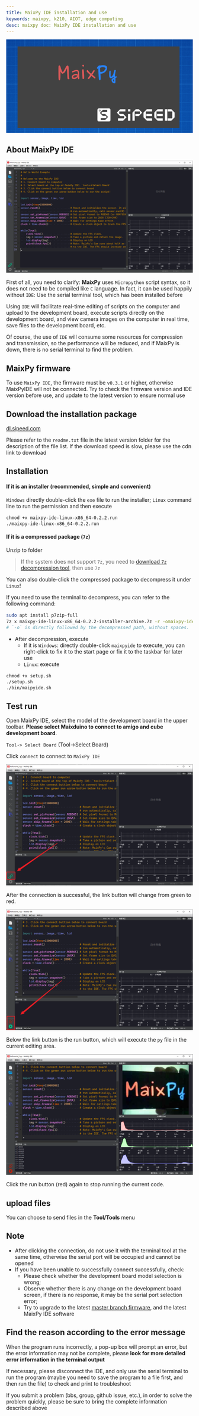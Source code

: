 ```yaml
---
title: MaixPy IDE installation and use
keywords: maixpy, k210, AIOT, edge computing
desc: maixpy ​​doc: MaixPy IDE installation and use
---
```



![maixpy_ide_start](../../assets/maixpy/maixpy_ide_start.png)

## About MaixPy IDE


![MaixPy IDE](../../assets/maixpy/maixpy_ide.png)

First of all, you need to clarify: **MaixPy** uses `Micropython` script syntax, so it does not need to be compiled like `C` language. In fact, it can be used happily without `IDE`: Use the serial terminal tool, which has been installed before

Using `IDE` will facilitate real-time editing of scripts on the computer and upload to the development board, execute scripts directly on the development board, and view camera images on the computer in real time, save files to the development board, etc.

Of course, the use of `IDE` will consume some resources for compression and transmission, so the performance will be reduced, and if MaixPy is down, there is no serial terminal to find the problem.



## MaixPy firmware

To use `MaixPy IDE`, the firmware must be `v0.3.1` or higher, otherwise MaixPyIDE will not be connected. Try to check the firmware version and IDE version before use, and update to the latest version to ensure normal use

## Download the installation package

[dl.sipeed.com](http://dl.sipeed.com/MAIX/MaixPy/ide/)

Please refer to the `readme.txt` file in the latest version folder for the description of the file list. If the download speed is slow, please use the cdn link to download

## Installation

#### If it is an installer (**recommended**, simple and convenient)

`Windows` directly double-click the `exe` file to run the installer; `Linux` command line to run the permission and then execute

```shell
chmod +x maixpy-ide-linux-x86_64-0.2.2.run
./maixpy-ide-linux-x86_64-0.2.2.run
```

#### If it is a compressed package (`7z`)

Unzip to folder

> If the system does not support `7z`, you need to [download `7z` decompression tool](https://www.7-zip.org/), then use `7z`

You can also double-click the compressed package to decompress it under `Linux`!

If you need to use the terminal to decompress, you can refer to the following command:

```bash
sudo apt install p7zip-full
7z x maixpy-ide-linux-x86_64-0.2.2-installer-archive.7z -r -omaixpy-ide
# `-o` is directly followed by the decompressed path, without spaces.
```

* After decompression, execute
  * If it is `Windows`: directly double-click `maixpyide` to execute, you can right-click to fix it to the start page or fix it to the taskbar for later use
  * `Linux`: execute

```
chmod +x setup.sh
./setup.sh
./bin/maipyide.sh
```



## Test run

Open MaixPy IDE, select the model of the development board in the upper toolbar. **Please select Maixduino to connect to amigo and cube development board**.

`Tool-> Select Board` (Tool->Select Board)

Click `connect` to connect to `MaixPy IDE`

![connect-icon.png](../../assets/maixpy/maixpy_connect_icon.png)

After the connection is successful, the link button will change from green to red.

![connect-success.png](../../assets/maixpy/maixpy_connect-success.png)

Below the link button is the run button, which will execute the `py` file in the current editing area.



![helloworld-run.png](../../assets/maixpy/maixpy_helloworld.png)

Click the run button (red) again to stop running the current code.

## upload files

You can choose to send files in the **Tool/Tools** menu


## Note

* After clicking the connection, do not use it with the terminal tool at the same time, otherwise the serial port will be occupied and cannot be opened
* If you have been unable to successfully connect successfully, check:
  * Please check whether the development board model selection is wrong;
  * Observe whether there is any change on the development board screen, if there is no response, it may be the serial port selection error;
  * Try to upgrade to the latest [master branch firmware](http://cn.dl.sipeed.com/MAIX/MaixPy/release/master), and the latest MaixPy IDE software


## Find the reason according to the error message

When the program runs incorrectly, a pop-up box will prompt an error, but the error information may not be complete, please **look for more detailed error information in the terminal output**

If necessary, please disconnect the IDE, and only use the serial terminal to run the program (maybe you need to save the program to a file first, and then run the file) to check and print to troubleshoot

If you submit a problem (bbs, group, github issue, etc.), in order to solve the problem quickly, please be sure to bring the complete information described above

